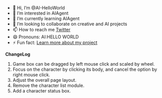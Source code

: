 - 👋 Hi, I’m @AI-HelloWorld
- 👀 I’m interested in AIAgent
- 🌱 I’m currently learning AIAgent
- 💞️ I’m looking to collaborate on creative and AI projects
- 📫 How to reach me [Twitter](https://x.com/e3a_eternalai)
- 😄 Pronouns: AI:HELLO WORLD
- ⚡ Fun fact: [Learn more about my project](http://ai.eternalai.io/)

**ChangeLog**
 1. Game box can be dragged by left mouse click and scaled by wheel.
 2. Focus on the character by clicking its body, and cancel the option by right mouse click.
 3. Adjust the overall page layout.
 4. Remove the character list module.
 5. Add a character status box.

<!---
AI-HelloWorld/AI-HelloWorld is a ✨ special ✨ repository because its `README.md` (this file) appears on your GitHub profile.
You can click the Preview link to take a look at your changes.
--->
